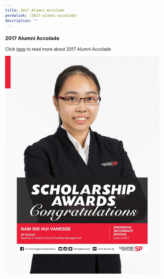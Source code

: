```yaml
---
title: 2017 Alumni Accolade
permalink: /2017-alumni-accolade/
description: ""
---
```

### 2017 Alumni Accolade

Click [here](https://moe-zhenghuasec-staging.netlify.app/achievements/alumni-accolades/2017-alumni-accolades) to read more about 2017 Alumni Accolade

![](/images/Zhenghua_ScholarshipPoster-1-724x1024.jpg)